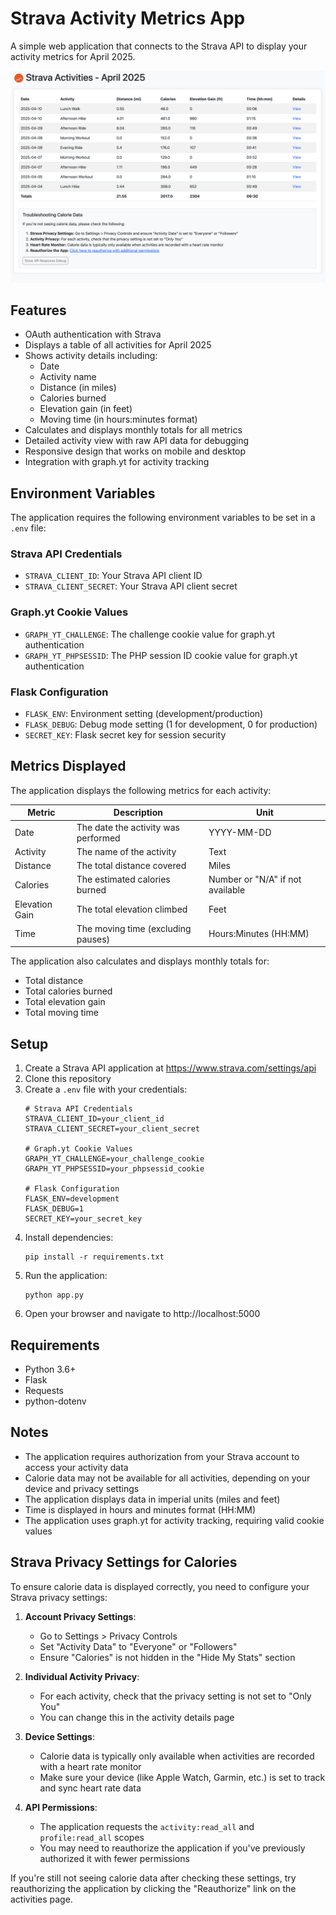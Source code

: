 # Strava Activity Metrics App

A simple web application that connects to the Strava API to display your activity metrics for April 2025.

![Strava Activity Metrics App](static/sample.png)

## Features

- OAuth authentication with Strava
- Displays a table of all activities for April 2025
- Shows activity details including:
  - Date
  - Activity name
  - Distance (in miles)
  - Calories burned
  - Elevation gain (in feet)
  - Moving time (in hours:minutes format)
- Calculates and displays monthly totals for all metrics
- Detailed activity view with raw API data for debugging
- Responsive design that works on mobile and desktop
- Integration with graph.yt for activity tracking

## Environment Variables

The application requires the following environment variables to be set in a `.env` file:

### Strava API Credentials
- `STRAVA_CLIENT_ID`: Your Strava API client ID
- `STRAVA_CLIENT_SECRET`: Your Strava API client secret

### Graph.yt Cookie Values
- `GRAPH_YT_CHALLENGE`: The challenge cookie value for graph.yt authentication
- `GRAPH_YT_PHPSESSID`: The PHP session ID cookie value for graph.yt authentication

### Flask Configuration
- `FLASK_ENV`: Environment setting (development/production)
- `FLASK_DEBUG`: Debug mode setting (1 for development, 0 for production)
- `SECRET_KEY`: Flask secret key for session security

## Metrics Displayed

The application displays the following metrics for each activity:

| Metric | Description | Unit |
|--------|-------------|------|
| Date | The date the activity was performed | YYYY-MM-DD |
| Activity | The name of the activity | Text |
| Distance | The total distance covered | Miles |
| Calories | The estimated calories burned | Number or "N/A" if not available |
| Elevation Gain | The total elevation climbed | Feet |
| Time | The moving time (excluding pauses) | Hours:Minutes (HH:MM) |

The application also calculates and displays monthly totals for:
- Total distance
- Total calories burned
- Total elevation gain
- Total moving time

## Setup

1. Create a Strava API application at https://www.strava.com/settings/api
2. Clone this repository
3. Create a `.env` file with your credentials:
   ```
   # Strava API Credentials
   STRAVA_CLIENT_ID=your_client_id
   STRAVA_CLIENT_SECRET=your_client_secret

   # Graph.yt Cookie Values
   GRAPH_YT_CHALLENGE=your_challenge_cookie
   GRAPH_YT_PHPSESSID=your_phpsessid_cookie

   # Flask Configuration
   FLASK_ENV=development
   FLASK_DEBUG=1
   SECRET_KEY=your_secret_key
   ```
4. Install dependencies:
   ```
   pip install -r requirements.txt
   ```
5. Run the application:
   ```
   python app.py
   ```
6. Open your browser and navigate to http://localhost:5000

## Requirements

- Python 3.6+
- Flask
- Requests
- python-dotenv

## Notes

- The application requires authorization from your Strava account to access your activity data
- Calorie data may not be available for all activities, depending on your device and privacy settings
- The application displays data in imperial units (miles and feet)
- Time is displayed in hours and minutes format (HH:MM)
- The application uses graph.yt for activity tracking, requiring valid cookie values

## Strava Privacy Settings for Calories

To ensure calorie data is displayed correctly, you need to configure your Strava privacy settings:

1. **Account Privacy Settings**:
   - Go to Settings > Privacy Controls
   - Set "Activity Data" to "Everyone" or "Followers"
   - Ensure "Calories" is not hidden in the "Hide My Stats" section

2. **Individual Activity Privacy**:
   - For each activity, check that the privacy setting is not set to "Only You"
   - You can change this in the activity details page

3. **Device Settings**:
   - Calorie data is typically only available when activities are recorded with a heart rate monitor
   - Make sure your device (like Apple Watch, Garmin, etc.) is set to track and sync heart rate data

4. **API Permissions**:
   - The application requests the `activity:read_all` and `profile:read_all` scopes
   - You may need to reauthorize the application if you've previously authorized it with fewer permissions

If you're still not seeing calorie data after checking these settings, try reauthorizing the application by clicking the "Reauthorize" link on the activities page.